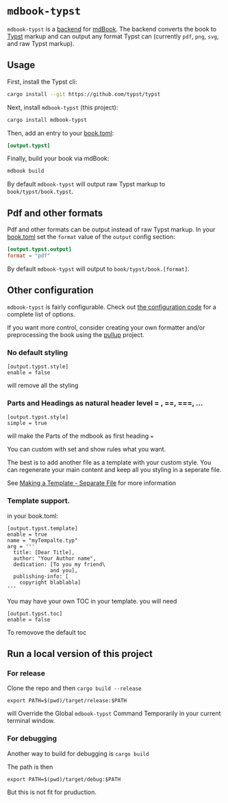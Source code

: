# `mdbook-typst`

`mdbook-typst` is a
[backend](https://rust-lang.github.io/mdBook/for_developers/backends.html) for
[mdBook]. The backend converts the book to
[Typst] markup and can output any format Typst can (currently
`pdf`, `png`, `svg`, and raw Typst markup).

## Usage

First, install the Typst cli:

```sh
cargo install --git https://github.com/typst/typst
```

Next, install `mdbook-typst` (this project):

```sh
cargo install mdbook-typst
```

Then, add an entry to your
[book.toml]:

```toml
[output.typst]
```

Finally, build your book via mdBook:

```sh
mdbook build
```

By default `mdbook-typst` will output raw Typst markup to `book/typst/book.typst`.

## Pdf and other formats

Pdf and other formats can be output instead of raw Typst markup. In your [book.toml] set the `format` value of the `output` config section:

```toml
[output.typst.output]
format = "pdf"
```

By default `mdbook-typst` will output to `book/typst/book.[format]`.

## Other configuration

`mdbook-typst` is fairly configurable. Check out [the configuration
code](./src/config.rs) for a complete list of options.

If you want more control, consider creating your own formatter and/or preprocessing the
book using the [pullup](https://github.com/LegNeato/pullup) project.

[mdBook]: https://github.com/rust-lang/mdBook
[book.toml]: https://rust-lang.github.io/mdBook/guide/creating.html#booktoml
[Typst]: https://typst.app/docs/

### No default styling

```
[output.typst.style]
enable = false
```

will remove all the styling

### Parts and Headings as natural header level = , ==, ===, ...

```
[output.typst.style]
simple = true
```

will make the Parts of the mdbook as first heading `=`

You can custom with set and show rules what you want. 

The best is to add another file as a template with your custom style. You can regenerate your main content and keep all you styling in a seperate file.

See [Making a Template - Separate File](https://typst.app/docs/tutorial/making-a-template/#separate-file) for more information

### Template support.

in your book.toml:

```
[output.typst.template]
enable = true
name = "myTempalte.typ"
arg = '''
  title: [Dear Title],
  author: "Your Author name",
  dedication: [To you my friend\
              and you],
  publishing-info: [
    copyright blablabla]
'''
```

You may have your own TOC in your template. you will need 

```
[output.typst.toc]
enable = false
```

To removove the default toc


## Run a local version of this project

### For release

Clone the repo and then `cargo build --release`

```
export PATH=$(pwd)/target/release:$PATH
```

will Override the Global `mdbook-typst` Command Temporarily in your current terminal window.

### For debugging

Another way to build for debugging is `cargo build`

The path is then 

```
export PATH=$(pwd)/target/debug:$PATH
```

But this is not fit for pruduction.